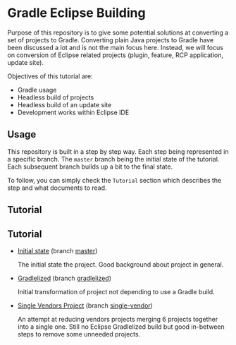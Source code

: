 # Gradle Eclipse Building

Purpose of this repository is to give some potential solutions at
converting a set of projects to Gradle. Converting plain Java projects
to Gradle have been discussed a lot and is not the main focus here. Instead,
we will focus on conversion of Eclipse related projects (plugin, feature,
RCP application, update site).

Objectives of this tutorial are:

 * Gradle usage
 * Headless build of projects
 * Headless build of an update site
 * Development works within Eclipse IDE

## Usage

This repository is built in a step by step way. Each step being represented in
a specific branch. The `master` branch being the initial state of the tutorial.
Each subsequent branch builds up a bit to the final state.

To follow, you can simply check the `Tutorial` section which describes the
step and what documents to read.

## Tutorial

## Tutorial

 * [Initial state](../master/tutorial/initial_state.md) (branch [master](../../tree/master))

   The initial state the project. Good background about project in general.

 * [Gradlelized](../gradlelized/tutorial/gradlelizing.md) (branch [gradlelized](../../tree/gradlelized))

   Initial transformation of project not depending to use a Gradle build.

 * [Single Vendors Project](../single-vendor/tutorial/single-vendor.md) (branch [single-vendor](../../tree/single-vendor))

   An attempt at reducing vendors projects merging 6 projects together into a single
   one. Still no Eclipse Gradlelized build but good in-between steps to remove
   some unneeded projects.
